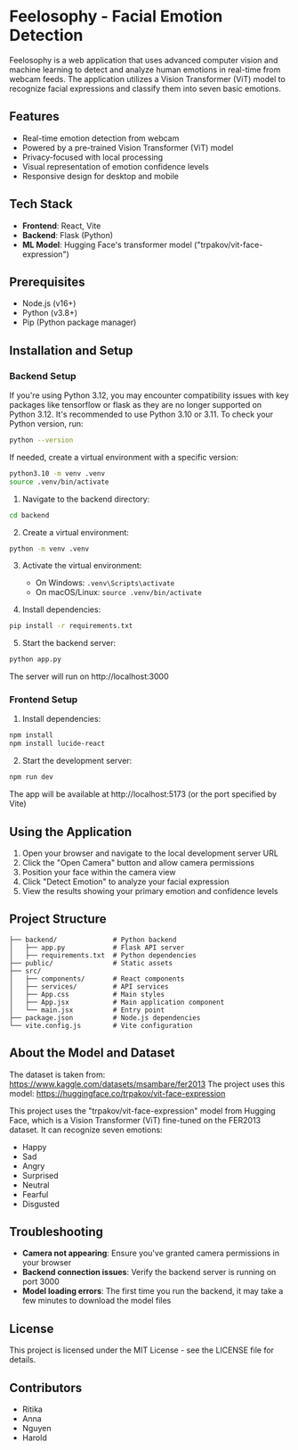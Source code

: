 # Feelosophy - Facial Emotion Detection

Feelosophy is a web application that uses advanced computer vision and machine learning to detect and analyze human emotions in real-time from webcam feeds. The application utilizes a Vision Transformer (ViT) model to recognize facial expressions and classify them into seven basic emotions.

## Features

- Real-time emotion detection from webcam
- Powered by a pre-trained Vision Transformer (ViT) model
- Privacy-focused with local processing
- Visual representation of emotion confidence levels
- Responsive design for desktop and mobile

## Tech Stack

- **Frontend**: React, Vite
- **Backend**: Flask (Python)
- **ML Model**: Hugging Face's transformer model ("trpakov/vit-face-expression")

## Prerequisites

- Node.js (v16+)
- Python (v3.8+)
- Pip (Python package manager)

## Installation and Setup

### Backend Setup
If you're using Python 3.12, you may encounter compatibility issues with key packages like tensorflow or flask as they are no longer supported on Python 3.12. It's recommended to use Python 3.10 or 3.11.
To check your Python version, run:
```bash
python --version
```
If needed, create a virtual environment with a specific version:
```bash
python3.10 -m venv .venv
source .venv/bin/activate
```

1. Navigate to the backend directory:

```bash
cd backend
```

2. Create a virtual environment:

```bash
python -m venv .venv
```

3. Activate the virtual environment:

   - On Windows: `.venv\Scripts\activate`
   - On macOS/Linux: `source .venv/bin/activate`

4. Install dependencies:

```bash
pip install -r requirements.txt
```

5. Start the backend server:

```bash
python app.py
```

The server will run on http://localhost:3000

### Frontend Setup

1. Install dependencies:

```bash
npm install
npm install lucide-react
```

2. Start the development server:

```bash
npm run dev
```

The app will be available at http://localhost:5173 (or the port specified by Vite)

## Using the Application

1. Open your browser and navigate to the local development server URL
2. Click the "Open Camera" button and allow camera permissions
3. Position your face within the camera view
4. Click "Detect Emotion" to analyze your facial expression
5. View the results showing your primary emotion and confidence levels

## Project Structure

```
├── backend/              # Python backend
│   ├── app.py            # Flask API server
│   ├── requirements.txt  # Python dependencies
├── public/               # Static assets
├── src/
│   ├── components/       # React components
│   ├── services/         # API services
│   ├── App.css           # Main styles
│   ├── App.jsx           # Main application component
│   └── main.jsx          # Entry point
├── package.json          # Node.js dependencies
└── vite.config.js        # Vite configuration
```

## About the Model and Dataset

The dataset is taken from: https://www.kaggle.com/datasets/msambare/fer2013
The project uses this model: https://huggingface.co/trpakov/vit-face-expression

This project uses the "trpakov/vit-face-expression" model from Hugging Face, which is a Vision Transformer (ViT) fine-tuned on the FER2013 dataset. It can recognize seven emotions:

- Happy
- Sad
- Angry
- Surprised
- Neutral
- Fearful
- Disgusted

## Troubleshooting

- **Camera not appearing**: Ensure you've granted camera permissions in your browser
- **Backend connection issues**: Verify the backend server is running on port 3000
- **Model loading errors**: The first time you run the backend, it may take a few minutes to download the model files

## License

This project is licensed under the MIT License - see the LICENSE file for details.

## Contributors

- Ritika
- Anna
- Nguyen
- Harold
